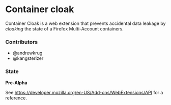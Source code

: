 # Container cloak

Container Cloak is a web extension that prevents accidental data leakage by _cloaking_ the state of a Firefox Multi-Account containers.  

### Contributors

* @andrewkrug
* @kangsterizer


### State

__Pre-Alpha__

See <https://developer.mozilla.org/en-US/Add-ons/WebExtensions/API> for a reference.
